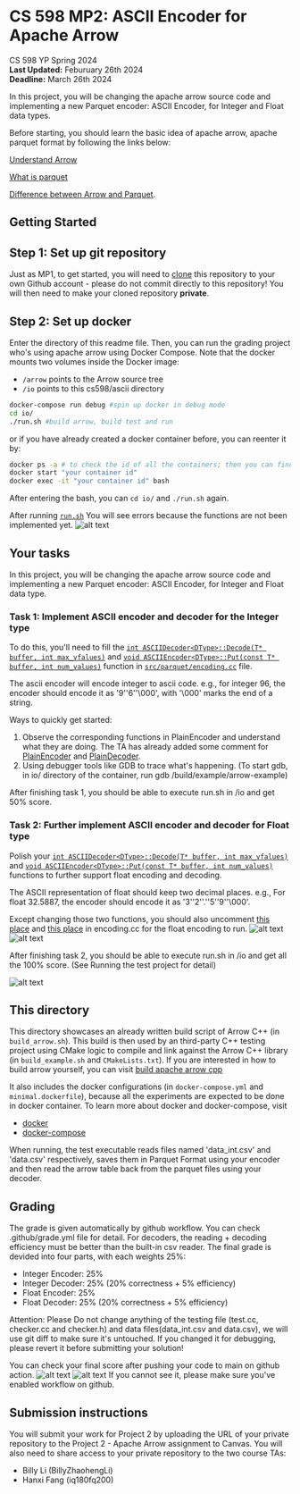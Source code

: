 # CS 598 MP2: ASCII Encoder for Apache Arrow

CS 598 YP Spring 2024\
**Last Updated:** Feburuary 26th 2024\
**Deadline:** March 26th 2024

In this project, you will be changing the apache arrow source code and implementing a new Parquet encoder: ASCII Encoder, for Integer and Float data types.

Before starting, you should learn the basic idea of apache arrow, apache parquet format by following the links below:

[Understand Arrow](https://arrow.apache.org/overview/)

[What is parquet](https://parquet.apache.org/docs/concepts/)

[Difference between Arrow and Parquet](https://arrow.apache.org/faq/#:~:text=Arrow%20data%20is%20not%20compressed,commonly%20used%20together%20in%20applications).

## Getting Started
## Step 1: Set up git repository
Just as MP1, to get started, you will need to [clone](https://docs.github.com/en/repositories/creating-and-managing-repositories/cloning-a-repository) this repository to your own Github account - please do not commit directly to this repository!
You will then need to make your cloned repository **private**. 

## Step 2: Set up docker
Enter the directory of this readme file. Then, you can run the grading project who's using apache arrow using Docker Compose. Note that the docker mounts two volumes inside the Docker image:
* `/arrow` points to the Arrow source tree
* `/io` points to this cs598/ascii directory

```bash
docker-compose run debug #spin up docker in debug mode
cd io/
./run.sh #build arrow, build test and run
```
or if you have already created a docker container before, you can reenter it by:

```bash
docker ps -a # to check the id of all the containers; then you can find the corresponding container id for the previous container
docker start "your container id"
docker exec -it "your container id" bash
```
After entering the bash, you can `cd io/` and `./run.sh` again.


After running [`run.sh`](https://github.com/illinoisdata/CS598-MP2-Apache-Arrow/blob/32af9b1cc85d249ec2ee181d459d232ffa7ba414/cpp/cs598/ascii/run.sh) You will see errors because the functions are not been implemented yet. 
![alt text](image-3.png)

## Your tasks
In this project, you will be changing the apache arrow source code and implementing a new Parquet encoder: ASCII Encoder, for Integer and Float data type.

### Task 1: Implement ASCII encoder and decoder for the Integer type
To do this, you'll need to fill the [`int ASCIIDecoder<DType>::Decode(T* buffer, int max_vfalues)`](https://github.com/illinoisdata/CS598-MP2-Apache-Arrow/blob/32af9b1cc85d249ec2ee181d459d232ffa7ba414/cpp/src/parquet/encoding.cc#L3180) and [`void ASCIIEncoder<DType>::Put(const T* buffer, int num_values)`](https://github.com/illinoisdata/CS598-MP2-Apache-Arrow/blob/32af9b1cc85d249ec2ee181d459d232ffa7ba414/cpp/src/parquet/encoding.cc#L3133) function in [`src/parquet/encoding.cc`](https://github.com/illinoisdata/CS598-MP2-Apache-Arrow/blob/32af9b1cc85d249ec2ee181d459d232ffa7ba414/cpp/src/parquet/encoding.cc#L3133) file.

The ascii encoder will encode integer to ascii code. e.g., for integer 96, the encoder should encode it as '9''6''\000', with '\000' marks the end of a string.

Ways to quickly get started: 
1. Observe the corresponding functions in PlainEncoder and understand what they are doing. The TA has already added some comment for [PlainEncoder](https://github.com/illinoisdata/CS598-MP2-Apache-Arrow/blob/32af9b1cc85d249ec2ee181d459d232ffa7ba414/cpp/src/parquet/encoding.cc#L178) and [PlainDecoder](https://github.com/illinoisdata/CS598-MP2-Apache-Arrow/blob/32af9b1cc85d249ec2ee181d459d232ffa7ba414/cpp/src/parquet/encoding.cc#L1107).
2. Using debugger tools like GDB to trace what's happening. (To start gdb, in io/ directory of the container, run gdb /build/example/arrow-example)

After finishing task 1, you should be able to execute run.sh in /io and get 50% score.

### Task 2: Further implement ASCII encoder and decoder for Float type
Polish your [`int ASCIIDecoder<DType>::Decode(T* buffer, int max_vfalues)`](https://github.com/illinoisdata/CS598-MP2-Apache-Arrow/blob/32af9b1cc85d249ec2ee181d459d232ffa7ba414/cpp/src/parquet/encoding.cc#L3180) and [`void ASCIIEncoder<DType>::Put(const T* buffer, int num_values)`](https://github.com/illinoisdata/CS598-MP2-Apache-Arrow/blob/32af9b1cc85d249ec2ee181d459d232ffa7ba414/cpp/src/parquet/encoding.cc#L3133) functions to further support float encoding and decoding. 

The ASCII representation of float should keep two decimal places. e.g., For float 32.5887, the encoder should encode it as '3''2''.''5''9''\000'. 

Except changing those two functions, you should also uncomment [this place](https://github.com/illinoisdata/CS598-MP2-Apache-Arrow/blob/32af9b1cc85d249ec2ee181d459d232ffa7ba414/cpp/src/parquet/encoding.cc#L3890) and [this place](https://github.com/illinoisdata/CS598-MP2-Apache-Arrow/blob/32af9b1cc85d249ec2ee181d459d232ffa7ba414/cpp/src/parquet/encoding.cc#L3973) in encoding.cc for the float encoding to run.
![alt text](image-4.png) ![alt text](image-5.png)

After finishing task 2, you should be able to execute run.sh in /io and get all the 100% score. (See Running the test project for detail)

![alt text](image.png)

## This directory

This directory showcases an already written build script of Arrow C++ (in `build_arrow.sh`).
This build is then used by an third-party C++ testing project
using CMake logic to compile and link against the Arrow C++ library
(in `build_example.sh` and `CMakeLists.txt`). If you are interested in how to build arrow yourself, you can visit [build apache arrow cpp](https://arrow.apache.org/docs/dev/developers/cpp/building.html#building-arrow-cpp)

It also includes the docker configurations (in `docker-compose.yml` and `minimal.dockerfile`), because all the experiments are expected to be done in docker container. To learn more about docker and docker-compose, visit 
- [docker](https://docker-curriculum.com/)
- [docker-compose](https://docs.docker.com/compose/)

When running, the test executable reads files named 'data_int.csv' and 'data.csv' respectively, saves them in Parquet Format using your encoder and then read the arrow table back from the parquet files using your decoder. 


## Grading
The grade is given automatically by github workflow. You can check .github/grade.yml file for detail. For decoders, the reading + decoding efficiency must be better than the built-in csv reader. The final grade is devided into four parts, with each weights 25%:

- Integer Encoder: 25%
- Integer Decoder: 25% (20% correctness + 5% efficiency)
- Float Encoder: 25%
- Float Decoder: 25% (20% correctness + 5% efficiency)

Attention: Please Do not change anything of the testing file (test.cc, checker.cc and checker.h) and data files(data_int.csv and data.csv), we will use git diff to make sure it's untouched. If you changed it for debugging, please revert it before submitting your solution! 

You can check your final score after pushing your code to main on github action.
![alt text](image-2.png) 
![alt text](image-1.png)
If you cannot see it, please make sure you've enabled workflow on github.

## Submission instructions

You will submit your work for Project 2 by uploading the URL of your private repository to the Project 2 - Apache Arrow assignment to Canvas. You will also need to share access to your private repository to the two course TAs:
- Billy Li (BillyZhaohengLi)
- Hanxi Fang (iq180fq200)







